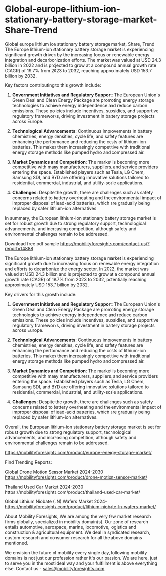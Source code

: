 # Global-europe-lithium-ion-stationary-battery-storage-market-Share-Trend
Global europe lithium ion stationary battery storage market, Share, Trend  
The Europe lithium-ion stationary battery storage market is experiencing significant growth driven by the increasing focus on renewable energy integration and decarbonization efforts. The market was valued at USD 24.3 billion in 2022 and is projected to grow at a compound annual growth rate (CAGR) of 19.7% from 2023 to 2032, reaching approximately USD 153.7 billion by 2032.

Key factors contributing to this growth include:

1. **Government Initiatives and Regulatory Support**: The European Union's Green Deal and Clean Energy Package are promoting energy storage technologies to achieve energy independence and reduce carbon emissions. These policies include incentives, subsidies, and supportive regulatory frameworks, driving investment in battery storage projects across Europe.

2. **Technological Advancements**: Continuous improvements in battery chemistries, energy densities, cycle life, and safety features are enhancing the performance and reducing the costs of lithium-ion batteries. This makes them increasingly competitive with traditional energy storage methods like pumped hydro and compressed air.

3. **Market Dynamics and Competition**: The market is becoming more competitive with many manufacturers, suppliers, and service providers entering the space. Established players such as Tesla, LG Chem, Samsung SDI, and BYD are offering innovative solutions tailored to residential, commercial, industrial, and utility-scale applications.

4. **Challenges**: Despite the growth, there are challenges such as safety concerns related to battery overheating and the environmental impact of improper disposal of lead-acid batteries, which are gradually being replaced by safer lithium-ion alternatives

In summary, the European lithium-ion stationary battery storage market is set for robust growth due to strong regulatory support, technological advancements, and increasing competition, although safety and environmental challenges remain to be addressed.

Download free pdf sample 
https://mobilityforesights.com/contact-us/?report=14888 

The Europe lithium-ion stationary battery storage market is experiencing significant growth due to increasing focus on renewable energy integration and efforts to decarbonize the energy sector. In 2022, the market was valued at USD 24.3 billion and is projected to grow at a compound annual growth rate (CAGR) of 19.7% from 2023 to 2032, potentially reaching approximately USD 153.7 billion by 2032.

Key drivers for this growth include:

1. **Government Initiatives and Regulatory Support**: The European Union's Green Deal and Clean Energy Package are promoting energy storage technologies to achieve energy independence and reduce carbon emissions. These policies include incentives, subsidies, and supportive regulatory frameworks, driving investment in battery storage projects across Europe.

2. **Technological Advancements**: Continuous improvements in battery chemistries, energy densities, cycle life, and safety features are enhancing the performance and reducing the costs of lithium-ion batteries. This makes them increasingly competitive with traditional energy storage methods like pumped hydro and compressed air.

3. **Market Dynamics and Competition**: The market is becoming more competitive with many manufacturers, suppliers, and service providers entering the space. Established players such as Tesla, LG Chem, Samsung SDI, and BYD are offering innovative solutions tailored to residential, commercial, industrial, and utility-scale applications.

4. **Challenges**: Despite the growth, there are challenges such as safety concerns related to battery overheating and the environmental impact of improper disposal of lead-acid batteries, which are gradually being replaced by safer lithium-ion alternatives.

Overall, the European lithium-ion stationary battery storage market is set for robust growth due to strong regulatory support, technological advancements, and increasing competition, although safety and environmental challenges remain to be addressed.



https://mobilityforesights.com/product/europe-energy-storage-market/ 






Find Trending Reports:


Global Drone Motion Sensor Market 2024-2030
https://mobilityforesights.com/product/drone-motion-sensor-market/ 
 
Thailand Used Car Market 2024-2030
https://mobilityforesights.com/product/thailand-used-car-market/ 

Global Lithium Niobate (LN) Wafers Market 2024-
https://mobilityforesights.com/product/lithium-niobate-ln-wafers-market/ 


About Mobility Foresights,
We are among the very few market research firms globally, specialized in mobility domain(s). Our zone of research entails automotive, aerospace, marine, locomotive, logistics and construction & agricultural equipment. We deal in syndicated research, custom research and consumer research for all the above domains mentioned.

We envision the future of mobility every single day, following mobility domains is not just our profession rather it's our passion. We are here, just to serve you in the most ideal way and your fulfillment is above everything else. Contact us -  sales@mobilityforesights.com 
 
